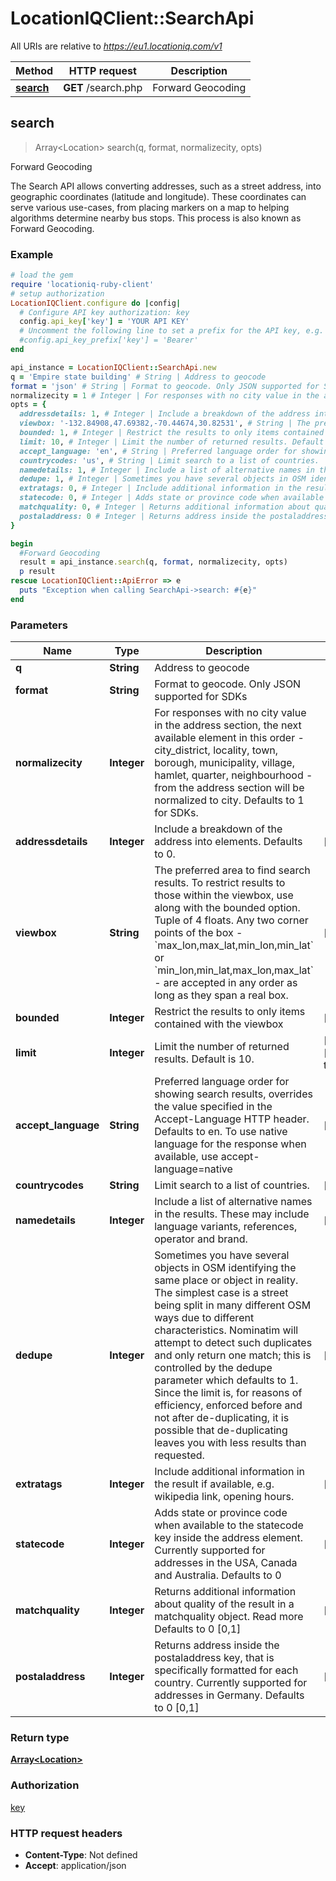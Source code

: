 # LocationIQClient::SearchApi

All URIs are relative to *https://eu1.locationiq.com/v1*

Method | HTTP request | Description
------------- | ------------- | -------------
[**search**](SearchApi.md#search) | **GET** /search.php | Forward Geocoding



## search

> Array&lt;Location&gt; search(q, format, normalizecity, opts)

Forward Geocoding

The Search API allows converting addresses, such as a street address, into geographic coordinates (latitude and longitude). These coordinates can serve various use-cases, from placing markers on a map to helping algorithms determine nearby bus stops. This process is also known as Forward Geocoding.

### Example

```ruby
# load the gem
require 'locationiq-ruby-client'
# setup authorization
LocationIQClient.configure do |config|
  # Configure API key authorization: key
  config.api_key['key'] = 'YOUR API KEY'
  # Uncomment the following line to set a prefix for the API key, e.g. 'Bearer' (defaults to nil)
  #config.api_key_prefix['key'] = 'Bearer'
end

api_instance = LocationIQClient::SearchApi.new
q = 'Empire state building' # String | Address to geocode
format = 'json' # String | Format to geocode. Only JSON supported for SDKs
normalizecity = 1 # Integer | For responses with no city value in the address section, the next available element in this order - city_district, locality, town, borough, municipality, village, hamlet, quarter, neighbourhood - from the address section will be normalized to city. Defaults to 1 for SDKs.
opts = {
  addressdetails: 1, # Integer | Include a breakdown of the address into elements. Defaults to 0.
  viewbox: '-132.84908,47.69382,-70.44674,30.82531', # String | The preferred area to find search results.  To restrict results to those within the viewbox, use along with the bounded option. Tuple of 4 floats. Any two corner points of the box - `max_lon,max_lat,min_lon,min_lat` or `min_lon,min_lat,max_lon,max_lat` - are accepted in any order as long as they span a real box. 
  bounded: 1, # Integer | Restrict the results to only items contained with the viewbox
  limit: 10, # Integer | Limit the number of returned results. Default is 10.
  accept_language: 'en', # String | Preferred language order for showing search results, overrides the value specified in the Accept-Language HTTP header. Defaults to en. To use native language for the response when available, use accept-language=native
  countrycodes: 'us', # String | Limit search to a list of countries.
  namedetails: 1, # Integer | Include a list of alternative names in the results. These may include language variants, references, operator and brand.
  dedupe: 1, # Integer | Sometimes you have several objects in OSM identifying the same place or object in reality. The simplest case is a street being split in many different OSM ways due to different characteristics. Nominatim will attempt to detect such duplicates and only return one match; this is controlled by the dedupe parameter which defaults to 1. Since the limit is, for reasons of efficiency, enforced before and not after de-duplicating, it is possible that de-duplicating leaves you with less results than requested.
  extratags: 0, # Integer | Include additional information in the result if available, e.g. wikipedia link, opening hours.
  statecode: 0, # Integer | Adds state or province code when available to the statecode key inside the address element. Currently supported for addresses in the USA, Canada and Australia. Defaults to 0
  matchquality: 0, # Integer | Returns additional information about quality of the result in a matchquality object. Read more Defaults to 0 [0,1]
  postaladdress: 0 # Integer | Returns address inside the postaladdress key, that is specifically formatted for each country. Currently supported for addresses in Germany. Defaults to 0 [0,1]
}

begin
  #Forward Geocoding
  result = api_instance.search(q, format, normalizecity, opts)
  p result
rescue LocationIQClient::ApiError => e
  puts "Exception when calling SearchApi->search: #{e}"
end
```

### Parameters


Name | Type | Description  | Notes
------------- | ------------- | ------------- | -------------
 **q** | **String**| Address to geocode | 
 **format** | **String**| Format to geocode. Only JSON supported for SDKs | 
 **normalizecity** | **Integer**| For responses with no city value in the address section, the next available element in this order - city_district, locality, town, borough, municipality, village, hamlet, quarter, neighbourhood - from the address section will be normalized to city. Defaults to 1 for SDKs. | 
 **addressdetails** | **Integer**| Include a breakdown of the address into elements. Defaults to 0. | [optional] 
 **viewbox** | **String**| The preferred area to find search results.  To restrict results to those within the viewbox, use along with the bounded option. Tuple of 4 floats. Any two corner points of the box - &#x60;max_lon,max_lat,min_lon,min_lat&#x60; or &#x60;min_lon,min_lat,max_lon,max_lat&#x60; - are accepted in any order as long as they span a real box.  | [optional] 
 **bounded** | **Integer**| Restrict the results to only items contained with the viewbox | [optional] 
 **limit** | **Integer**| Limit the number of returned results. Default is 10. | [optional] [default to 10]
 **accept_language** | **String**| Preferred language order for showing search results, overrides the value specified in the Accept-Language HTTP header. Defaults to en. To use native language for the response when available, use accept-language&#x3D;native | [optional] 
 **countrycodes** | **String**| Limit search to a list of countries. | [optional] 
 **namedetails** | **Integer**| Include a list of alternative names in the results. These may include language variants, references, operator and brand. | [optional] 
 **dedupe** | **Integer**| Sometimes you have several objects in OSM identifying the same place or object in reality. The simplest case is a street being split in many different OSM ways due to different characteristics. Nominatim will attempt to detect such duplicates and only return one match; this is controlled by the dedupe parameter which defaults to 1. Since the limit is, for reasons of efficiency, enforced before and not after de-duplicating, it is possible that de-duplicating leaves you with less results than requested. | [optional] 
 **extratags** | **Integer**| Include additional information in the result if available, e.g. wikipedia link, opening hours. | [optional] 
 **statecode** | **Integer**| Adds state or province code when available to the statecode key inside the address element. Currently supported for addresses in the USA, Canada and Australia. Defaults to 0 | [optional] 
 **matchquality** | **Integer**| Returns additional information about quality of the result in a matchquality object. Read more Defaults to 0 [0,1] | [optional] 
 **postaladdress** | **Integer**| Returns address inside the postaladdress key, that is specifically formatted for each country. Currently supported for addresses in Germany. Defaults to 0 [0,1] | [optional] 

### Return type

[**Array&lt;Location&gt;**](Location.md)

### Authorization

[key](../README.md#key)

### HTTP request headers

- **Content-Type**: Not defined
- **Accept**: application/json

